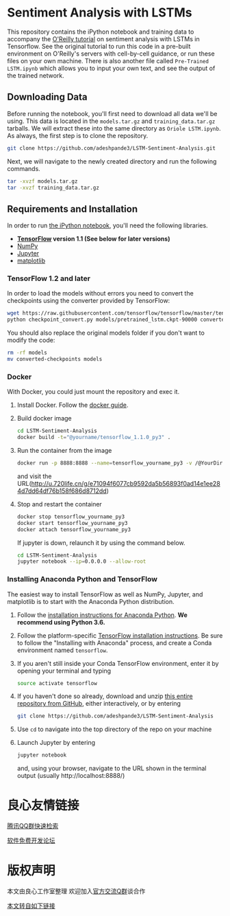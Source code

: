 # Sentiment Analysis with LSTMs

This repository contains the iPython notebook and training data to accompany the [O'Reilly tutorial](http://u.720life.cn/g/76e0e2628032bcb7046a7a4170998121b5f0e8e97106b882dbff44998badcdc89eb9b92f83e18a96ed37729d016fdd39ad40092edf24953cd18c0bae50621ff2f6d6bc6255fd4bf54eab11d140d605a28f61cb98de42a750a22e6d4472fe1f3a) on sentiment analysis with LSTMs in Tensorflow. See the original tutorial to run this code in a pre-built environment on O'Reilly's servers with cell-by-cell guidance, or run these files on your own machine. There is also another file called `Pre-Trained LSTM.ipynb` which allows you to input your own text, and see the output of the trained network.

## Downloading Data
Before running the notebook, you'll first need to download all data we'll be using. This data is located in the `models.tar.gz` and `training_data.tar.gz` tarballs. We will extract these into the same directory as `Oriole LSTM.ipynb`. As always, the first step is to clone the repository.
   ```bash
   git clone https://github.com/adeshpande3/LSTM-Sentiment-Analysis.git
   ```
Next, we will navigate to the newly created directory and run the following commands.
   ```bash
   tar -xvzf models.tar.gz
   tar -xvzf training_data.tar.gz
   ```

## Requirements and Installation
In order to run [the iPython notebook](Oriole-LSTM.ipynb), you'll need the following libraries.

* **[TensorFlow](http://u.720life.cn/g/de14350178d8232a6828b0e4db6a4d7b3a463afa36e104bb124a0e723d8be729b986bfa050d46eb6d3abfe4ac2f9f10e) version 1.1 (See below for later versions)**
* [NumPy](http://u.720life.cn/g/9a4c6629f982e64f1eccb20230048513b840e2231ebe822675ff7076cc4d24373e62cbe011385663edf9b2a696a99299ee058aa61b296afa00652b6ae0fd3bd4)
* [Jupyter](http://u.720life.cn/g/c3362d07b7a78eee8caea376f68778a34db28b9cdc0ba47ab1d7c68fd72beeb4f6a576db4cef869e1d9b4d2777fa207394f4ed3fae786ac0046f03e5dd6f1dba)
* [matplotlib](http://u.720life.cn/g/45ed8da52b23a4eb3078a6b2c05ed12492ee5911531aba8c7d5dec11af0657ae)

### TensorFlow 1.2 and later

In order to load the models without errors you need to convert the checkpoints using the converter provided by TensorFlow:

```bash
wget https://raw.githubusercontent.com/tensorflow/tensorflow/master/tensorflow/contrib/rnn/python/tools/checkpoint_convert.py
python checkpoint_convert.py models/pretrained_lstm.ckpt-90000 converted-checkpoints/pretrained_lstm-90000.ckpt
```
You should also replace the original models folder if you don't want to modify the code:
```bash
rm -rf models
mv converted-checkpoints models
```

### Docker
With Docker, you could just mount the repository and exec it.

1. Install Docker. Follow the [docker guide](http://u.720life.cn/g/fe36d46bcf13791bdad89a5e154210d9d1144e1d5c1c3fe1ef8b676ac5be40cf904668903e2327a7a47e54188b9618076421bfa8ca7dca5cfe21c556a52f7daea9f7c065456f232f38f154a3b6c87f50).

2. Build docker image
    ``` bash
    cd LSTM-Sentiment-Analysis
    docker build -t="@yourname/tensorflow_1.1.0_py3" .
    ```

3. Run the container from the image
    ``` bash
    docker run -p 8888:8888 --name=tensorflow_yourname_py3 -v /@YourDir/LSTM-Sentiment-Analysis:/LSTM-Sentiment-Analysis -it @yourname/tensorflow_1.1.0_py3
    ```
    and visit the URL(http://u.720life.cn/g/e71094f6077cb9592da5b56893f0ad14e1ee284d7dd64df76b158f686d8712dd)

4. Stop and restart the container
    ``` bash
    docker stop tensorflow_yourname_py3
    docker start tensorflow_yourname_py3
    docker attach tensorflow_yourname_py3
    ```

    If jupyter is down, relaunch it by using the command below.
    ``` bash
    cd LSTM-Sentiment-Analysis
    jupyter notebook --ip=0.0.0.0 --allow-root
    ```

### Installing Anaconda Python and TensorFlow
The easiest way to install TensorFlow as well as NumPy, Jupyter, and matplotlib is to start with the Anaconda Python distribution.

1. Follow the [installation instructions for Anaconda Python](http://u.720life.cn/g/d33365b902f7555c1a841a89dbf0471ec9b36f1efd95cf72678f407cac2341f4efaf9cc8b43295bdc618c0d9bf123ded). **We recommend using Python 3.6.**

2. Follow the platform-specific [TensorFlow installation instructions](http://u.720life.cn/g/de14350178d8232a6828b0e4db6a4d7b3a463afa36e104bb124a0e723d8be729b986bfa050d46eb6d3abfe4ac2f9f10e). Be sure to follow the "Installing with Anaconda" process, and create a Conda environment named `tensorflow`.

3. If you aren't still inside your Conda TensorFlow environment, enter it by opening your terminal and typing
    ```bash
    source activate tensorflow
    ```

4. If you haven't done so already, download and unzip [this entire repository from GitHub](http://u.720life.cn/g/54145d0471d91890860f7f8463c0304620537d060a64a417d2947c0b464ac612caa07c5032e3527b41f75a4bf7a2ba086cef0804f38528e0b92fcb476331941e), either interactively, or by entering
    ```bash
    git clone https://github.com/adeshpande3/LSTM-Sentiment-Analysis
    ```

5. Use `cd` to navigate into the top directory of the repo on your machine

6. Launch Jupyter by entering
    ```bash
    jupyter notebook
    ```
    and, using your browser, navigate to the URL shown in the terminal output (usually http://localhost:8888/)



 # 良心友情链接

[腾讯QQ群快速检索](http://u.720life.cn/s/8cf73f7c)

[软件免费开发论坛](http://u.720life.cn/s/bbb01dc0)

# 版权声明 

本文由良心工作室整理 欢迎加入[官方交流Q群](https://u.720life.cn/s/f2316816)谈合作

[本文转自如下链接](http://u.720life.cn/g/2e71d0f0a5c601172267ba20d3a43c6e8284bca2a1133d836e6044b97aec667fb857582438238fc8539d8c927eadf92e4a30b55d1d53c683a50d7ea0047eae2947a77b8fa45d90311b18fd3d9c0b4993)